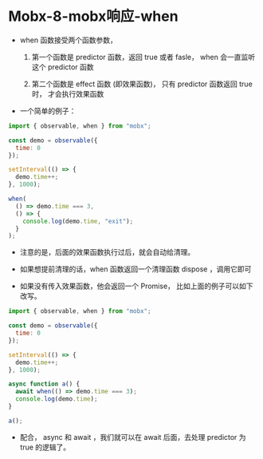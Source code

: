 # Mobx-8-mobx响应-when 

- when 函数接受两个函数参数，        

    1. 第一个函数是 predictor 函数，返回 true 或者  fasle， when 会一直监听这个 predictor 函数          
    
    2. 第二个函数是 effect 函数 (即效果函数)， 只有 predictor 函数返回 true 时， 才会执行效果函数      

- 一个简单的例子：       

```js
import { observable, when } from "mobx";

const demo = observable({
  time: 0
});

setInterval(() => {
  demo.time++;
}, 1000);

when(
  () => demo.time === 3,
  () => {
    console.log(demo.time, "exit");
  }
);

```      

- 注意的是，后面的效果函数执行过后，就会自动给清理。        

- 如果想提前清理的话，when 函数返回一个清理函数 dispose ，调用它即可          

- 如果没有传入效果函数，他会返回一个 Promise，  比如上面的例子可以如下改写。       

```js
import { observable, when } from "mobx";

const demo = observable({
  time: 0
});

setInterval(() => {
  demo.time++;
}, 1000);

async function a() {
  await when(() => demo.time === 3);
  console.log(demo.time);
}

a();

```    

- 配合， async 和 await ，我们就可以在 await 后面，去处理 predictor 为 true 的逻辑了。    

